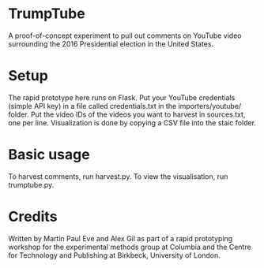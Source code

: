 # TrumpTube

A proof-of-concept experiment to pull out comments on YouTube video surrounding the 2016 Presidential election in the United States.

# Setup
The rapid prototype here runs on Flask. Put your YouTube credentials (simple API key) in a file called credentials.txt in the importers/youtube/ folder. Put the video IDs of the videos you want to harvest in sources.txt, one per line. Visualization is done by copying a CSV file into the staic folder.

# Basic usage
To harvest comments, run harvest.py. To view the visualisation, run trumptube.py.

# Credits

Written by Martin Paul Eve and Alex Gil as part of a rapid prototyping workshop for the experimental methods group at Columbia and the Centre for Technology and Publishing at Birkbeck, University of London.